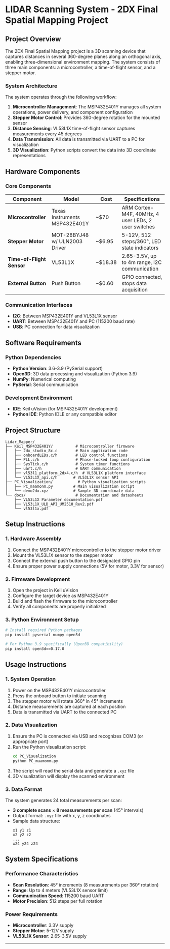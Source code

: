 # LIDAR Scanning System - 2DX Final Spatial Mapping Project

## Project Overview

The 2DX Final Spatial Mapping project is a 3D scanning device that captures distances in several 360-degree planes along an orthogonal axis, enabling three-dimensional environment mapping. The system consists of three main components: a microcontroller, a time-of-flight sensor, and a stepper motor.

### System Architecture

The system operates through the following workflow:
1. **Microcontroller Management**: The MSP432E401Y manages all system operations, power delivery, and component configuration
2. **Stepper Motor Control**: Provides 360-degree rotation for the mounted sensor
3. **Distance Sensing**: VL53L1X time-of-flight sensor captures measurements every 45 degrees
4. **Data Transmission**: All data is transmitted via UART to a PC for visualization
5. **3D Visualization**: Python scripts convert the data into 3D coordinate representations

## Hardware Components

### Core Components

| Component | Model | Cost | Specifications |
|-----------|-------|------|----------------|
| **Microcontroller** | Texas Instruments MSP432E401Y | ~$70 | ARM Cortex-M4F, 40MHz, 4 user LEDs, 2 user switches |
| **Stepper Motor** | MOT-28BYJ48 w/ ULN2003 Driver | ~$6.95 | 5-12V, 512 steps/360°, LED state indicators |
| **Time-of-Flight Sensor** | VL53L1X | ~$18.38 | 2.65-3.5V, up to 4m range, I2C communication |
| **External Button** | Push Button | ~$0.60 | GPIO connected, stops data acquisition |

### Communication Interfaces

- **I2C**: Between MSP432E401Y and VL53L1X sensor
- **UART**: Between MSP432E401Y and PC (115200 baud rate)
- **USB**: PC connection for data visualization

## Software Requirements

### Python Dependencies
- **Python Version**: 3.6-3.9 (PySerial support)
- **Open3D**: 3D data processing and visualization (Python 3.9)
- **NumPy**: Numerical computing
- **PySerial**: Serial communication

### Development Environment
- **IDE**: Keil uVision (for MSP432E401Y development)
- **Python IDE**: Python IDLE or any compatible editor

## Project Structure

```
Lidar_Mapper/
├── Keil_MSP432E401Y/          # Microcontroller firmware
│   ├── 2dx_studio_8c.c        # Main application code
│   ├── onboardLEDs.c/h        # LED control functions
│   ├── PLL.c/h                # Phase-locked loop configuration
│   ├── SysTick.c/h            # System timer functions
│   ├── uart.c/h               # UART communication
│   ├── vl53l1_platform_2dx4.c/h  # VL53L1X platform interface
│   └── VL53L1X_api.c/h       # VL53L1X sensor API
├── PC_Visualization/           # Python visualization scripts
│   ├── PC_maamonm.py         # Main visualization script
│   └── demo2dx.xyz           # Sample 3D coordinate data
└── docs/                      # Documentation and datasheets
    ├── VL53L1X Parameter documentation.pdf
    ├── VL53L1X_ULD_API_UM2510_Rev2.pdf
    └── vl53l1x.pdf
```

## Setup Instructions

### 1. Hardware Assembly
1. Connect the MSP432E401Y microcontroller to the stepper motor driver
2. Mount the VL53L1X sensor to the stepper motor
3. Connect the external push button to the designated GPIO pin
4. Ensure proper power supply connections (5V for motor, 3.3V for sensor)

### 2. Firmware Development
1. Open the project in Keil uVision
2. Configure the target device as MSP432E401Y
3. Build and flash the firmware to the microcontroller
4. Verify all components are properly initialized

### 3. Python Environment Setup
```bash
# Install required Python packages
pip install pyserial numpy open3d

# For Python 3.9 specifically (Open3D compatibility)
pip install open3d==0.17.0
```

## Usage Instructions

### 1. System Operation
1. Power on the MSP432E401Y microcontroller
2. Press the onboard button to initiate scanning
3. The stepper motor will rotate 360° in 45° increments
4. Distance measurements are captured at each position
5. Data is transmitted via UART to the connected PC

### 2. Data Visualization
1. Ensure the PC is connected via USB and recognizes COM3 (or appropriate port)
2. Run the Python visualization script:
   ```bash
   cd PC_Visualization
   python PC_maamonm.py
   ```
3. The script will read the serial data and generate a `.xyz` file
4. 3D visualization will display the scanned environment

### 3. Data Format
The system generates 24 total measurements per scan:
- **3 complete scans** × **8 measurements per scan** (45° intervals)
- Output format: `.xyz` file with x, y, z coordinates
- Sample data structure:
  ```
  x1 y1 z1
  x2 y2 z2
  ...
  x24 y24 z24
  ```

## System Specifications

### Performance Characteristics
- **Scan Resolution**: 45° increments (8 measurements per 360° rotation)
- **Range**: Up to 4 meters (VL53L1X sensor limit)
- **Communication Speed**: 115200 baud UART
- **Motor Precision**: 512 steps per full rotation

### Power Requirements
- **Microcontroller**: 3.3V supply
- **Stepper Motor**: 5-12V supply
- **VL53L1X Sensor**: 2.65-3.5V supply

---

